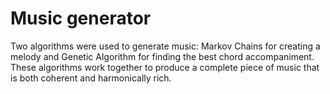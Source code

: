 # Music generator
Two algorithms were used to generate music: Markov Chains for creating a melody and Genetic Algorithm for finding the best chord accompaniment. These algorithms work together to produce a complete piece of music that is both coherent and harmonically rich. 
